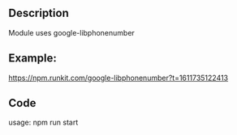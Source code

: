 ## Description
Module uses google-libphonenumber

## Example:
https://npm.runkit.com/google-libphonenumber?t=1611735122413

## Code
usage: npm run start